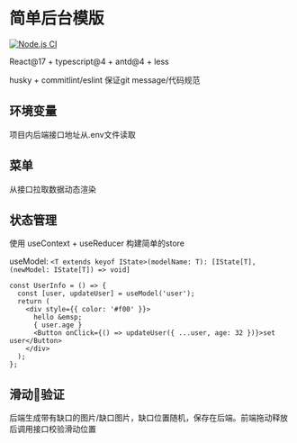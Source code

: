 <!--
 * @Author: your name
 * @Date: 2021-02-23 10:19:55
 * @LastEditTime: 2021-04-08 13:11:51
 * @LastEditors: Please set LastEditors
 * @Description: In User Settings Edit
 * @FilePath: /components_library/README.md
-->
# 简单后台模版

[![Node.js CI](https://github.com/mrrs878/dashboard_template/actions/workflows/node.js.yml/badge.svg)](https://github.com/mrrs878/dashboard_template/actions/workflows/node.js.yml)

React@17 + typescript@4 + antd@4 + less

husky + commitlint/eslint 保证git message/代码规范

## 环境变量

项目内后端接口地址从.env文件读取

## 菜单

从接口拉取数据动态渲染

## 状态管理

使用 useContext + useReducer 构建简单的store

useModel: `<T extends keyof IState>(modelName: T): [IState[T], (newModel: IState[T]) => void]`

```tsx
const UserInfo = () => {
  const [user, updateUser] = useModel('user');
  return (
    <div style={{ color: '#f00' }}>
      hello &emsp;
      { user.age }
      <Button onClick={() => updateUser({ ...user, age: 32 })}>set user</Button>
    </div>
  );
};
```


## 滑动🧩验证

后端生成带有缺口的图片/缺口图片，缺口位置随机，保存在后端。前端拖动释放后调用接口校验滑动位置

